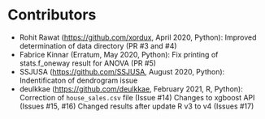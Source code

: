 # Contributors

- Rohit Rawat (https://github.com/xordux, April 2020, Python): 
  Improved determination of data directory (PR #3 and #4)
- Fabrice Kinnar (Erratum, May 2020, Python):
  Fix printing of stats.f_oneway result for ANOVA (PR #5)
- SSJUSA (https://github.com/SSJUSA, August 2020, Python):
  Indentificaton of dendrogram issue
- deulkkae (https://github.com/deulkkae, February 2021, R, Python):
  Correction of `house_sales.csv` file (Issue #14)
  Changes to xgboost API (Issues #15, #16)
  Changed results after update R v3 to v4 (Issues #17)
